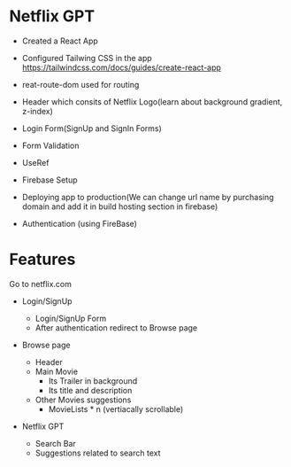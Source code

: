 # Netflix GPT
- Created a React App

- Configured Tailwing CSS in the app https://tailwindcss.com/docs/guides/create-react-app

- reat-route-dom used for routing

- Header which consits of Netflix Logo(learn about background gradient, z-index)

- Login Form(SignUp and SignIn Forms)

- Form Validation

- UseRef

- Firebase Setup

- Deploying app to production(We can change url name by purchasing domain and add it in build hosting section in firebase)

- Authentication (using FireBase)

# Features
Go to netflix.com

- Login/SignUp 
    - Login/SignUp Form
    - After authentication redirect to Browse page

- Browse page
    - Header
    - Main Movie
        - Its Trailer in background
        - Its title and description
    - Other Movies suggestions
        - MovieLists * n (vertiacally scrollable)

- Netflix GPT
    - Search Bar
    - Suggestions related to search text
